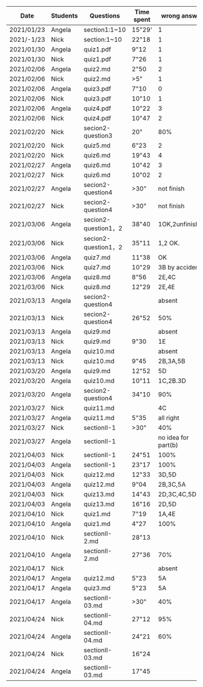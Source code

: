 
|Date|Students| Questions   | Time spent |wrong answer|
|---       |---     |---               |---         |---         |
|2021/01/23| Angela |section1:1~10     |15"29'      |1
|2021/-1/23| Nick   |section:1~10      |22"18       |1
|2021/01/30|Angela  | quiz1.pdf        |9"12        |1
|2021/01/30|Nick    | quiz1.pdf        |7"26        |1
|2021/02/06|Angela  | quiz2.md         |2"50        |2
|2021/02/06|Nick    | quiz2.md         |>5"         |1
|2021/02/06|Angela  | quiz3.pdf        |7"10        |0
|2021/02/06|Nick    | quiz3.pdf        |10"10       |1
|2021/02/06|Angela  | quiz4.pdf        |10"22       |3
|2021/02/06|Nick    | quiz4.pdf        |10"47       |2
|2021/02/20|Nick    | secion2-question3|20"         |80%
|2021/02/20|Nick    | quiz5.md         |6"23        |2
|2021/02/20|Nick    | quiz6.md         |19"43       |4
|2021/02/27|Angela  | quiz6.md         |10"42       |3
|2021/02/27|Nick    | quiz6.md         |10"02       |2
|2021/02/27|Angela  | secion2-question4|>30"        |not finish
|2021/02/27|Nick    | secion2-question4|>30"        |not finish
|2021/03/06|Angela  | secion2-question1，2|38"40    |1OK,2unfinished
|2021/03/06|Nick    | secion2-question1，2|35"11    |1,2 OK.
|2021/03/06|Angela  | quiz7.md         |11"38       |OK
|2021/03/06|Nick    | quiz7.md         |10"29       |3B by accident
|2021/03/06|Angela  | quiz8.md         |8"56        |2E,4C
|2021/03/06|Nick    | quiz8.md         |12"29       |2E,4E
|2021/03/13|Angela  | secion2-question4|            |absent
|2021/03/13|Nick    | secion2-question4|26"52       |50%
|2021/03/13|Angela  | quiz9.md         |            |absent
|2021/03/13|Nick    | quiz9.md         |9"30        |1E
|2021/03/13|Angela  | quiz10.md        |            |absent
|2021/03/13|Nick    | quiz10.md        |9"45        |2B,3A,5B
|2021/03/20|Angela  | quiz9.md         |12"52       |5D
|2021/03/20|Angela  | quiz10.md        |10"11       |1C,2B.3D
|2021/03/20|Angela  | secion2-question4|34"10       |90%
|2021/03/27|Nick    | quiz11.md        |            |4C
|2021/03/27|Angela  | quiz11.md        |5"35        |all right
|2021/03/27|Nick    | sectionII-1      |>30"        |40%
|2021/03/27|Angela  | sectionII-1      |            |no idea for part(b)
|2021/04/03|Nick    | sectionII-1      |24"51       |100%
|2021/04/03|Angela  | sectionII-1      |23"17       |100%
|2021/04/03|Nick    | quiz12.md        |12"33       |3D,5D
|2021/04/03|Angela  | quiz12.md        |9"04        |2B,3C,5A
|2021/04/03|Nick    | quiz13.md        |14"43       |2D,3C,4C,5D
|2021/04/03|Angela  | quiz13.md        |16"16       |2D,5D
|2021/04/10|Nick    | quiz1.md         |7"19        |1A,4E
|2021/04/10|Angela  | quiz1.md         |4"27        |100%
|2021/04/10|Nick    | sectionII-2.md   |28"13       |
|2021/04/10|Angela  | sectionII-2.md   |27"36       |70%
|2021/04/17|Nick    |    |      |absent
|2021/04/17|Angela  |quiz12.md         |5"23        |5A
|2021/04/17|Angela  |quiz3.md          |5"23        |5A
|2021/04/17|Angela  |sectionII-03.md   |>30"        |40%
|2021/04/24|Nick    |sectionII-04.md   |27"12       |95%
|2021/04/24|Angela  |sectionII-04.md   |24"21       |60%
|2021/04/24|Nick    |sectionII-03.md   |16"24       |
|2021/04/24|Angela  |sectionII-03.md   |17"45       |

